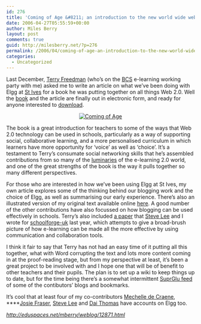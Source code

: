 ```yaml
---
id: 276
title: 'Coming of Age &#8211; an introduction to the new world wide web'
date: 2006-04-27T05:55:59+00:00
author: Miles Berry
layout: post 
comments: true
guid: http://milesberry.net/?p=276
permalink: /2006/04/coming-of-age-an-introduction-to-the-new-world-wide-web/
categories:
  - Uncategorized
---
```

Last December, [Terry Freedman](http://www.terry-freedman.org.uk/index.php) (who&#8217;s on the [BCS](http://bcs.org.uk/) e-learning working party with me) asked me to write an article on what we&#8217;ve been doing with Elgg at [St Ives](http://stiveshaslemere.com/) for a book he was putting together on all things Web 2.0. Well the [book](http://www.terry-freedman.org.uk/db/web2/) and the article are finally out in electronic form, and ready for anyone interested to [download](http://stiveshaslemere.com/mgb/Coming_of_age.pdf).

<p align="center">
  <a href="http://stiveshaslemere.com/mgb/Coming_of_age.pdf"><img style="border: 0pt none" src="http://eduspaces.net/mberry/files/1387/5619/comingofage.jpg" border="0" alt="Coming of Age" /></a>
</p>

<p align="left">
  <!--more-->
</p>

<p align="left">
  The book is a great introduction for teachers to some of the ways that Web 2.0 technology can be used in schools, particularly as a way of supporting social, collaborative learning, and a more personalised curriculum in which learners have more opportunity for &#8216;voice&#8217; as well as &#8216;choice&#8217;. It&#8217;s a testament to Terry&#8217;s consumate social networking skills that he&#8217;s assembled contributions from so many of the <a href="http://www.terry-freedman.org.uk/db/web2/doc_page2.html">luminaries</a> of the e-learning 2.0 world, and one of the great strengths of the book is the way it pulls together so many different perspectives.
</p>

<p align="left">
  For those who are interested in how we&#8217;ve been using Elgg at St Ives, my own article explores some of the thinking behind our blogging work and the choice of Elgg, as well as summarising our early experience. There&#8217;s also an illustrated version of my original text available online <a href="http://elgg.net/mberry/files/-1/3567/primary_blogging.pdf">here</a>. A good number of the other contributions have also focussed on how blogging can be used effectively in schools. Terry&#8217;s also included <a href="http://www.schoolforge.org.uk/index.php/Effective_eLearning_through_Collaboration">a paper</a> that <a href="http://elgg.net/stevelee/">Steve Lee</a> and I wrote for <a href="http://www.schoolforge.org.uk/">schoolforge-uk</a> last year, which attempts to give a broad-brush picture of how e-learning can be made all the more effective by using communication and collaboration tools.
</p>

<p align="left">
  I think it fair to say that Terry has not had an easy time of it putting all this together, what with Word corrupting the text and lots more content coming in at the proof-reading stage, but from my perspective at least, it&#8217;s been a great project to be involved with and I hope one that will be of benefit to other teachers and their pupils. The plan is to set up a wiki to keep things up to date, but for the time being there&#8217;s a somewhat intermittent <a href="http://web2booklet.suprglu.com/">SuprGlu feed </a>of some of the contibutors&#8217; blogs and bookmarks.
</p>

It&#8217;s cool that at least four of my co-contributors [Mechelle de Craene](http://elgg.net/mechelledc/weblog/), ****[Josie Fraser](http://elgg.net/josiefraser/), [Steve Lee](http://elgg.net/stevelee/) and [Dai Thomas](http://elgg.net/daithomas/) have accounts on Elgg too.

_<http://eduspaces.net/mberry/weblog/12871.html>_